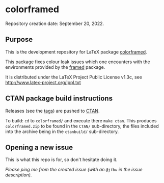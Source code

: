 # colorframed #

Repository creation date: September 20, 2022.

## Purpose ##

This is the development repository for LaTeX package
[colorframed](https://ctan.org/pkg/colorframed).

This package fixes colour leak issues which one encounters
with the environments provided by the
[framed](https://ctan.org/pkg/framed) package.

It is distributed under the LaTeX Project Public License v1.3c, see
http://www.latex-project.org/lppl.txt

## CTAN package build instructions ##

Releases (see the [tags](https://github.com/jfbu/colorframed/tags)) are pushed
to [CTAN](https://ctan.org).

To build: `cd` to `colorframed/` and execute there `make ctan`.  This produces
`colorframed.zip` to be found in the `CTAN/` sub-directory, the files
included into the archive being in the `ctanbuild/` sub-directory.

## Opening a new issue ##

This is what this repo is for, so don't hesitate doing it.

*Please ping me from the created issue (with an `@jfbu` in the issue
description).* 

